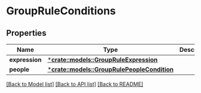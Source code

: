 # GroupRuleConditions

## Properties
Name | Type | Description | Notes
------------ | ------------- | ------------- | -------------
**expression** | [***crate::models::GroupRuleExpression**](GroupRuleExpression.md) |  | [optional] 
**people** | [***crate::models::GroupRulePeopleCondition**](GroupRulePeopleCondition.md) |  | [optional] 

[[Back to Model list]](../README.md#documentation-for-models) [[Back to API list]](../README.md#documentation-for-api-endpoints) [[Back to README]](../README.md)


